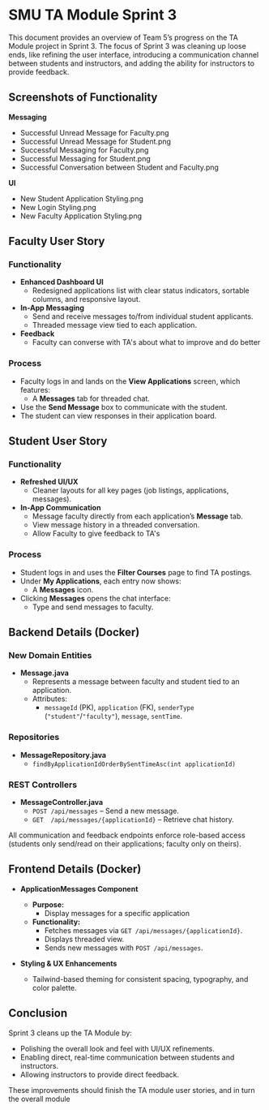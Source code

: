 # SMU TA Module Sprint 3

This document provides an overview of Team 5’s progress on the TA Module project in Sprint 3. The focus of Sprint 3 was cleaning up loose ends, like refining the user interface, introducing a communication channel between students and instructors, and adding the ability for instructors to provide feedback.

## Screenshots of Functionality
**Messaging**
- Successful Unread Message for Faculty.png
- Successful Unread Message for Student.png
- Successful Messaging for Faculty.png
- Successful Messaging for Student.png
- Successful Conversation between Student and Faculty.png

**UI**
- New Student Application Styling.png
- New Login Styling.png
- New Faculty Application Styling.png

## Faculty User Story

### Functionality
- **Enhanced Dashboard UI**  
  - Redesigned applications list with clear status indicators, sortable columns, and responsive layout.  
- **In-App Messaging**  
  - Send and receive messages to/from individual student applicants.  
  - Threaded message view tied to each application.  
- **Feedback**  
  - Faculty can converse with TA's about what to improve and do better

### Process
- Faculty logs in and lands on the **View Applications** screen, which features:
  - A **Messages** tab for threaded chat.
- Use the **Send Message** box to communicate with the student.
- The student can view responses in their application board.

## Student User Story

### Functionality
- **Refreshed UI/UX**  
  - Cleaner layouts for all key pages (job listings, applications, messages).  
- **In-App Communication**  
  - Message faculty directly from each application’s **Message** tab.  
  - View message history in a threaded conversation.  
  - Allow Faculty to give feedback to TA's

### Process
- Student logs in and uses the **Filter Courses** page to find TA postings.
- Under **My Applications**, each entry now shows:
  - A **Messages** icon.
- Clicking **Messages** opens the chat interface:
  - Type and send messages to faculty.

## Backend Details (Docker)

### New Domain Entities
- **Message.java**  
  - Represents a message between faculty and student tied to an application.  
  - Attributes:
    - `messageId` (PK), `application` (FK), `senderType` (`"student"`/`"faculty"`), `message`, `sentTime`.   

### Repositories
- **MessageRepository.java**  
  - `findByApplicationIdOrderBySentTimeAsc(int applicationId)`    

### REST Controllers
- **MessageController.java**  
  - `POST /api/messages` – Send a new message.  
  - `GET  /api/messages/{applicationId}` – Retrieve chat history.  

All communication and feedback endpoints enforce role-based access (students only send/read on their applications; faculty only on theirs).

## Frontend Details (Docker)

- **ApplicationMessages Component**  
  - **Purpose:**
    - Display messages for a specific application
  - **Functionality:**  
    - Fetches messages via `GET /api/messages/{applicationId}`.  
    - Displays threaded view.  
    - Sends new messages with `POST /api/messages`.  

- **Styling & UX Enhancements**  
  - Tailwind-based theming for consistent spacing, typography, and color palette.   

## Conclusion

Sprint 3 cleans up the TA Module by:

- Polishing the overall look and feel with UI/UX refinements.  
- Enabling direct, real-time communication between students and instructors.  
- Allowing instructors to provide direct feedback.  

These improvements should finish the TA module user stories, and in turn the overall module   
